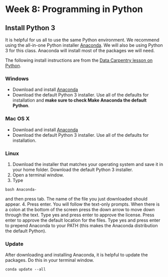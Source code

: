 # Week 8: Programming in Python

## Install Python 3

It is helpful for us all to use the same Python environment. We recommend using the all-in-one Python installer [Anaconda](http://continuum.io/downloads.html). We will also be using Python 3 for this class. Anaconda will install most of the packages we will need.

The following install instructions are from the [Data Carpentry lesson on Python](http://www.datacarpentry.org/python-ecology-lesson/).

### Windows

* Download and install [Anaconda](http://continuum.io/downloads.html)
* Download the default Python 3 installer. Use all of the defaults for installation and **make sure to check Make Anaconda the default Python**.

### Mac OS X

* Download and install [Anaconda](http://continuum.io/downloads.html)
* Download the default Python 3 installer. Use all of the defaults for installation.

### Linux

1. Download the installer that matches your operating system and save it in your home folder. Download the default Python 3 installer.
2. Open a terminal window.
3. Type
```
bash Anaconda-
```
and then press tab. The name of the file you just downloaded should appear.
4. Press enter. You will follow the text-only prompts. When there is a colon at the bottom of the screen press the down arrow to move down through the text. Type yes and press enter to approve the license. Press enter to approve the default location for the files. Type yes and press enter to prepend Anaconda to your PATH (this makes the Anaconda distribution the default Python).

### Update

After downloading and installing Anaconda, it is helpful to update the packages. Do this in your terminal window.

```
conda update --all
```